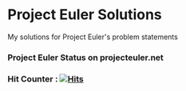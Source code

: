 # Project Euler Solutions
My solutions for Project Euler's problem statements


### Project Euler Status on projecteuler.net



### Hit Counter : [![Hits](https://hits.seeyoufarm.com/api/count/incr/badge.svg?url=https%3A%2F%2Fgithub.com%2Fsamihan25%2FProject-Euler-Solutions)](https://hits.seeyoufarm.com)